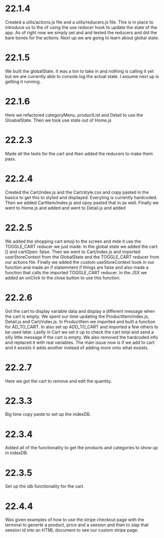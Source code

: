 # 22.1.4

Created a utils/actions.js file and a utils/reducers.js file. This is in place to introduce us to the of using the use reducer hook to update the state of the app. As of right now we simply set and and tested the reducers and did the bare bones for the actions. Next up we are going to learn about global state.

# 22.1.5

We built the globalState. It was a ton to take in and nothing is calling it yet but we are currently able to console.log the actual state. I assume next up is getting it running.

# 22.1.6

Here we refactored categoryMenu, productList and Detail to use the GloabalState. Then we took use state out of Home.js

# 22.2.3

Made all the tests for the cart and then added the reducers to make them pass.

# 22.2.4

Created the Cart/index.js and the Cart/style.css and copy pasted in the basics to get this to styled and displayed. Everyting is currently hardcoded. Then we added CartItem/index.js and cpoy pasted that in as well. Finally we went to Home.js and added <Cart/> and went to Detail.js and added <Cart/>

# 22.2.5

We added the shopping cart emoji to the screen and mde it use the TOGGLE_CART reducer we just made. In the global state we added the cart:[] and cartOpen: false. Then we went to Cart/index.js and imported userStoreContext from the GlobalState and the TOGGLE_CART reducer from our actions file. Finally we added the custom useStoreContext hook in our function and made an if statemment if things are false and also made a function that calls the imported TOGGLE_CART reducer. In the JSX we added an onClick to the close button to use this function.

# 22.2.6

Got the cart to display variable data and display a different message when the cart is empty. We spent our time updating the ProductItem/index.js, Detail.js and Cart/index.js. In ProductItem we imported and built a function for AD_TO_CART. In also set up ADD_TO_CART and imported a few others to be used later. Lastly in Cart we set it up to check the cart total and send a silly little message if the cart is empty. We also removed the hardcoded info and replaced it with real variables. The main issue now is if we add to cart and it exsists it adds another instead of adding more onto what exsists.

# 22.2.7

Here we got the cart to remove and edit the quantity.

# 22.3.3

Big time copy paste to set up the indexDB.

# 22.3.4

Added all of the functionality to get the products and categories to show up in indexDB.

# 22.3.5

Set up the idb functionality for the cart.

# 22.4.4

Was given examples of how to use the stripe checkout page with the terminal to generte a product, price and a seesion and then to slap that seesion id into an HTML document to see our custom stripe page.
